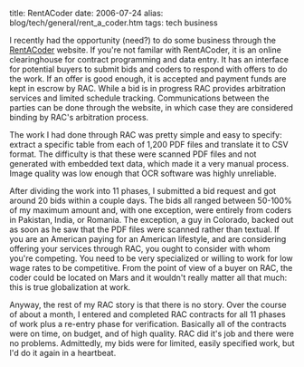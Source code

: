 title: RentACoder
date: 2006-07-24
alias: blog/tech/general/rent_a_coder.htm
tags: tech business

I recently had the opportunity (need?) to do some business through the
<a href="http://www.rentacoder.com">RentACoder</a> website. If you're
not familar with RentACoder, it is an online clearinghouse for
contract programming and data entry.  It has an interface for
potential buyers to submit bids and coders to respond with offers to
do the work. If an offer is good enough, it is accepted and payment
funds are kept in escrow by RAC.  While a bid is in progress RAC
provides arbitration services and limited schedule
tracking. Communications between the parties can be done through the
website, in which case they are considered binding by RAC's
arbitration process.

The work I had done through RAC was pretty simple and easy to specify:
extract a specific table from each of 1,200 PDF files and translate it
to CSV format.  The difficulty is that these were scanned PDF files
and not generated with embedded text data, which made it a very manual
process.  Image quality was low enough that OCR software was highly
unreliable.

After dividing the work into 11 phases, I submitted a bid request and
got around 20 bids within a couple days. The bids all ranged between
50-100% of my maximum amount and, with one exception, were entirely
from coders in Pakistan, India, or Romania.  The exception, a guy in
Colorado, backed out as soon as he saw that the PDF files were scanned
rather than textual. If you are an American paying for an American
lifestyle, and are considering offering your services through RAC, you
ought to consider with whom you're competing. You need to be very
specialized or willing to work for low wage rates to be
competitive. From the point of view of a buyer on RAC, the coder could
be located on Mars and it wouldn't really matter all that much: this
is true globalization at work.

Anyway, the rest of my RAC story is that there is no story. Over the
course of about a month, I entered and completed RAC contracts for all
11 phases of work plus a re-entry phase for verification.  Basically
all of the contracts were on time, on budget, and of high quality. RAC
did it's job and there were no problems.  Admittedly, my bids were for
limited, easily specified work, but I'd do it again in a heartbeat.


